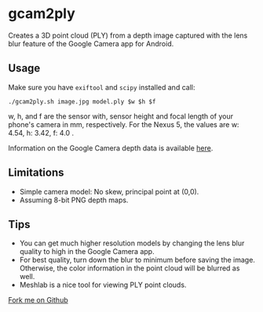 gcam2ply
========
Creates a 3D point cloud (PLY) from a depth image captured with the lens blur
feature of the Google Camera app for Android.

Usage
-----
Make sure you have `exiftool` and `scipy` installed and call:

    ./gcam2ply.sh image.jpg model.ply $w $h $f

w, h, and f are the sensor with, sensor height and focal length of
your phone's camera in mm, respectively. For the Nexus 5, the values are
w: 4.54, h: 3.42, f: 4.0 .

Information on the Google Camera depth data is available
[here](https://developers.google.com/depthmap-metadata/reference).

Limitations
-----------
* Simple camera model: No skew, principal point at (0,0).
* Assuming 8-bit PNG depth maps.

Tips
----
* You can get much higher resolution models by changing the lens blur quality to
  high in the Google Camera app.
* For best quality, turn down the blur to minimum before saving the image.
  Otherwise, the color information in the point cloud will be blurred as well.
* Meshlab is a nice tool for viewing PLY point clouds.

[Fork me on Github](https://github.com/0xtob/gcam2ply)
